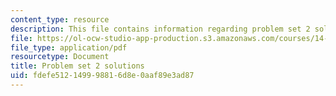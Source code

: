 ```yaml
---
content_type: resource
description: This file contains information regarding problem set 2 solution.
file: https://ol-ocw-studio-app-production.s3.amazonaws.com/courses/14-772-development-economics-macroeconomics-spring-2013/fdefe512149998816d8e0aaf89e3ad87_MIT14_772S13_pset2_sol.pdf
file_type: application/pdf
resourcetype: Document
title: Problem set 2 solutions
uid: fdefe512-1499-9881-6d8e-0aaf89e3ad87
---
```

